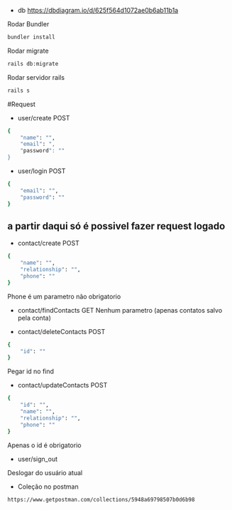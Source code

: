 

* db https://dbdiagram.io/d/625f564d1072ae0b6ab11b1a

Rodar Bundler
```bash
bundler install
```
Rodar migrate
```bash
rails db:migrate
```

Rodar servidor rails

```bash
rails s
```

#Request

* user/create
POST
```bash
{
    "name": "",
    "email": ",
    "password": ""
}
```
* user/login
POST
```bash
{
    "email": "",
    "password": ""
}
```

## a partir daqui só é possivel fazer request logado


* contact/create
POST
```bash
{
    "name": "",
    "relationship": "",
    "phone": ""
}
```
Phone é um parametro não obrigatorio

* contact/findContacts
GET
Nenhum parametro (apenas contatos salvo pela conta)

* contact/deleteContacts
POST
```bash
{
    "id": ""
}
```
Pegar id no find


* contact/updateContacts
POST
```bash
{
    "id": "",
    "name": "",
    "relationship": "",
    "phone": ""
}
```
Apenas o id é obrigatorio

* user/sign_out

Deslogar do usuário atual

* Coleção no postman


```bash
https://www.getpostman.com/collections/5948a69798507b0d6b98
```